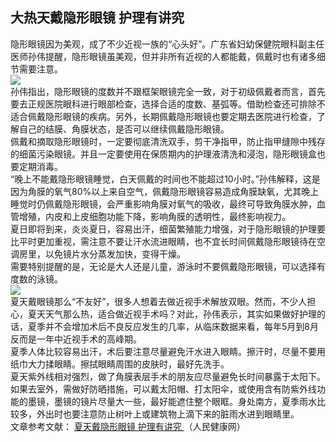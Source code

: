 ## 大热天戴隐形眼镜 护理有讲究  
隐形眼镜因为美观，成了不少近视一族的“心头好”。广东省妇幼保健院眼科副主任医师孙伟提醒，隐形眼镜虽美观，但并非所有近视的人都能戴，佩戴时也有诸多细节需要注意。  
![](http://cdncms.v-keep.cn/wp-content/uploads/2020/04/u3602529601862986569fm11gp0.jpg)  
孙伟指出，隐形眼镜的度数并不跟框架眼镜完全一致，对于初级佩戴者而言，首先要去正规医院眼科进行眼部检查，选择合适的度数、基弧等。借助检查还可排除不适合佩戴隐形眼镜的疾病。另外，长期佩戴隐形眼镜也要定期去医院进行检查，了解自己的结膜、角膜状态，是否可以继续佩戴隐形眼镜。  
佩戴和摘取隐形眼镜时，一定要彻底清洗双手，剪干净指甲，防止指甲缝隙中残存的细菌污染眼镜。并且一定要使用在保质期内的护理液清洗和浸泡，隐形眼镜盒也要定期消毒。  
“晚上不能戴隐形眼镜睡觉，白天佩戴的时间也不能超过10小时。”孙伟解释，这是因为角膜的氧气80%以上来自空气，佩戴隐形眼镜容易造成角膜缺氧，尤其晚上睡觉时仍佩戴隐形眼镜，会严重影响角膜对氧气的吸收，最终可导致角膜水肿，血管增殖，内皮和上皮细胞功能下降，影响角膜的透明性，最终影响视力。  
夏日即将到来，炎炎夏日，容易出汗，细菌繁殖能力增强，对于隐形眼镜的护理要比平时更加重视，需注意不要让汗水流进眼睛，也不宜长时间佩戴隐形眼镜待在空调房里，以免镜片水分蒸发加快，变得干燥。  
需要特别提醒的是，无论是大人还是儿童，游泳时不要佩戴隐形眼镜，可以选择有度数的泳镜。  
![](http://cdncms.v-keep.cn/wp-content/uploads/2020/04/u13426680693737125718fm26gp0.jpg)  
夏天戴眼镜那么“不友好”，很多人想着去做近视手术解放双眼。然而，不少人担心，夏天天气那么热，适合做近视手术吗？对此，孙伟表示，其实如果做好护理的话，夏季并不会增加术后不良反应发生的几率，从临床数据来看，每年5月到8月反而是一年中近视手术的高峰期。  
夏季人体比较容易出汗，术后要注意尽量避免汗水进入眼睛。擦汗时，尽量不要用纸巾大力揉眼睛。擦拭眼睛周围的皮肤时，最好先洗手。  
夏天紫外线相对强烈，做了角膜表层手术的朋友应尽量避免长时间暴露于太阳下。如果去室外，需做好防晒措施，可以戴太阳帽、打太阳伞，或使用含有防紫外线功能的墨镜，墨镜的镜片尽量大一些，最好能遮住整个眼眶。身处南方，夏季雨水比较多，外出时也要注意防止树叶上或建筑物上滴下来的脏雨水进到眼睛里。  
文章参考文献： <a href="http://yn.people.com.cn/health/n2/2019/0717/c228588-33151979.html">夏天戴隐形眼镜 护理有讲究 </a>（人民健康网）  
